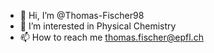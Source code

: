 - 👋 Hi, I’m @Thomas-Fischer98
- 👀 I’m interested in Physical Chemistry
- 📫 How to reach me thomas.fischer@epfl.ch

<!---
Thomas-Fischer98/Thomas-Fischer98 is a ✨ special ✨ repository because its `README.md` (this file) appears on your GitHub profile.
You can click the Preview link to take a look at your changes.
--->
